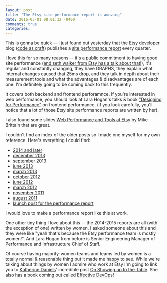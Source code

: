 ```yaml
---
layout: post
title: "The Etsy site performance report is amazing"
date: 2016-05-01 08:01:32 -0400
comments: true
categories: 
---
```


This is gonna be quick -- I just found out yesterday that the Etsy developer blog ([code as craft](https://codeascraft.com)) publishes a [site performance report](https://codeascraft.com/category/performance/) every quarter.

I love this for so many reasons -- it's a public commitment to having good site performance ([and seth walker from Etsy has a talk about that!](http://sethwalker.me/talks/a-public-commitment-to-performance/)), it's regular and constantly changing, they have GRAPHS, they explain what internal changes caused that 25ms drop, and they talk in depth about their measurement tools and what the advantages & disadvantages are of each one. I'm definitely going to be coming back to this frequently.

It covers both backend and frontend perforamnce. If you're interested in web performance, you should look at Lara Hogan's talks & book ["Designing for Performance"](http://larahogan.me/design/) on frontend performance. (if you look carefully, you'll notice that a lot of those Etsy site performance reports are written by her).

I also found some slides [Web Performance and Tools at Etsy](http://www.slideshare.net/mikebrittain/web-performance-culture-and-tools-at-etsy-11159635/44-apachenotecustomeld_whateverLogFormat_l_t_r) by Mike Brittain that are great.

I couldn't find an index of the older posts so I made one myself for my own reference. Here's everything I could find:

* [2014 and later](https://codeascraft.com/category/performance/)
* [december 2013](https://codeascraft.com/2014/01/23/december-2013-site-performance-report/)
* [september 2013](https://codeascraft.com/2013/10/14/september-2013-site-performance-report/)
* [june 2013](https://codeascraft.com/2013/07/11/june-2013-site-performance-report/)
* [march 2013](http://codeascraft.com/2013/04/09/march-2013-site-performance-report/)
* [october 2012](https://codeascraft.com/2012/11/09/october-2012-site-performance-report/)
* [june 2012](http://codeascraft.com/2012/07/12/june-2012-site-performance-report/)
* [march 2012](http://www.etsy.com/blog/news/2012/march-2012-site-performance-report/)
* [november 2011](http://www.etsy.com/blog/news/2011/november-2011-site-performance-report/)
* [august 2011](https://blog.etsy.com/en/tech-update-page-load/)
* [launch post for the performance report](https://blog.etsy.com/en/tech-update-faster-and-faster/)

I would love to make a performance report like this at work.

One other tiny thing I love about this -- the 2014-2015 reports are all (with the exception of one) written by women. I asked someone about this and they were like "yeah that's because the Etsy performance team is mostly women!". And Lara Hogan from before is Senior Engineering Manager of Performance and Infrastructure Chief of Staff.

Of course having majority-women teams and teams led by women is a totally normal & reasonable thing but it made me happy to see. While we're talking about things by women I admire who work at Etsy I'm going to link you to [Katherine Daniels](https://twitter.com/beerops)' incredible post [On Showing up to the Table](https://beero.ps/2016/02/01/on-showing-up-to-the-table/). She also has a book coming out called [Effective DevOps](https://effectivedevops.net/)!